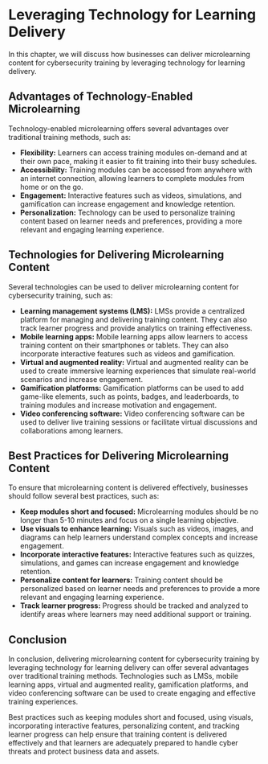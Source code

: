 # Leveraging Technology for Learning Delivery

In this chapter, we will discuss how businesses can deliver microlearning content for cybersecurity training by leveraging technology for learning delivery.

Advantages of Technology-Enabled Microlearning
----------------------------------------------

Technology-enabled microlearning offers several advantages over traditional training methods, such as:

* **Flexibility:** Learners can access training modules on-demand and at their own pace, making it easier to fit training into their busy schedules.
* **Accessibility:** Training modules can be accessed from anywhere with an internet connection, allowing learners to complete modules from home or on the go.
* **Engagement:** Interactive features such as videos, simulations, and gamification can increase engagement and knowledge retention.
* **Personalization:** Technology can be used to personalize training content based on learner needs and preferences, providing a more relevant and engaging learning experience.

Technologies for Delivering Microlearning Content
-------------------------------------------------

Several technologies can be used to deliver microlearning content for cybersecurity training, such as:

* **Learning management systems (LMS):** LMSs provide a centralized platform for managing and delivering training content. They can also track learner progress and provide analytics on training effectiveness.
* **Mobile learning apps:** Mobile learning apps allow learners to access training content on their smartphones or tablets. They can also incorporate interactive features such as videos and gamification.
* **Virtual and augmented reality:** Virtual and augmented reality can be used to create immersive learning experiences that simulate real-world scenarios and increase engagement.
* **Gamification platforms:** Gamification platforms can be used to add game-like elements, such as points, badges, and leaderboards, to training modules and increase motivation and engagement.
* **Video conferencing software:** Video conferencing software can be used to deliver live training sessions or facilitate virtual discussions and collaborations among learners.

Best Practices for Delivering Microlearning Content
---------------------------------------------------

To ensure that microlearning content is delivered effectively, businesses should follow several best practices, such as:

* **Keep modules short and focused:** Microlearning modules should be no longer than 5-10 minutes and focus on a single learning objective.
* **Use visuals to enhance learning:** Visuals such as videos, images, and diagrams can help learners understand complex concepts and increase engagement.
* **Incorporate interactive features:** Interactive features such as quizzes, simulations, and games can increase engagement and knowledge retention.
* **Personalize content for learners:** Training content should be personalized based on learner needs and preferences to provide a more relevant and engaging learning experience.
* **Track learner progress:** Progress should be tracked and analyzed to identify areas where learners may need additional support or training.

Conclusion
----------

In conclusion, delivering microlearning content for cybersecurity training by leveraging technology for learning delivery can offer several advantages over traditional training methods. Technologies such as LMSs, mobile learning apps, virtual and augmented reality, gamification platforms, and video conferencing software can be used to create engaging and effective training experiences.

Best practices such as keeping modules short and focused, using visuals, incorporating interactive features, personalizing content, and tracking learner progress can help ensure that training content is delivered effectively and that learners are adequately prepared to handle cyber threats and protect business data and assets.


